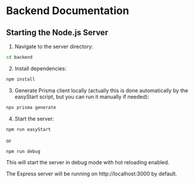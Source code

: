 # Backend Documentation

## Starting the Node.js Server

1. Navigate to the server directory:
```bash
cd backend
```

2. Install dependencies:
```bash
npm install
```

3. Generate Prisma client locally (actually this is done automatically by the easyStart script, but you can run it manually if needed):
```bash
npx prisma generate
```

4. Start the server:
```bash
npm run easyStart
```
or
```bash
npm run debug
```
This will start the server in debug mode with hot reloading enabled.

The Express server will be running on http://localhost:3000 by default.
